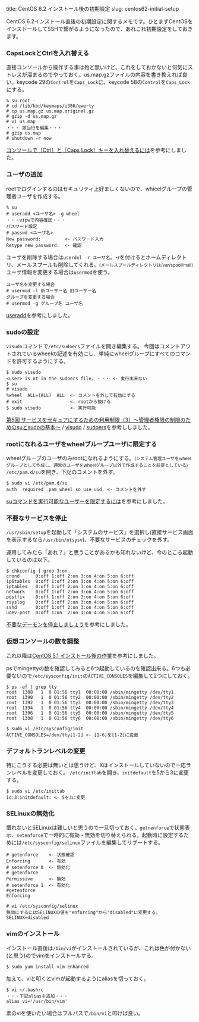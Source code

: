 title: CentOS 6.2 インストール後の初期設定
slug: centos62-initial-setup

CentOS 6.2インストール直後の初期設定に関するメモです。ひとまずCentOSをインストールしてSSHで繋がるようになったので、あれこれ初期設定をしておきます。

### CapsLockとCtrlを入れ替える
直接コンソールから操作する事は殆ど無いけど、これをしておかないと何気にストレスが溜まるのでやっておく。us.map.gzファイルの内容を書き換えれば良い。keycode 29の`Control`を`Caps_Lock`に、keycode 58の`Control`を`Caps_Lock`にする。

    % su root -
    # cd /lib/kbd/keymaps/i386/qwerty
    # cp us.map.gz us.map.original.gz
    # gzip -d us.map.gz
    # vi us.map
    ・・・ 該当行を編集・・・
    # gzip us.map
    # shutdown -r now

[コンソールで［Ctrl］と［Caps Lock］キーを入れ替えるには](http://www.atmarkit.co.jp/flinux/rensai/linuxtips/227conctlcaps.html)を参考にしました。

### ユーザの追加
rootでログインするのはセキュリティ上好ましくないので、whieelグループの管理者ユーザを作成する。

    % su
    # useradd <ユーザ名> -g wheel
    ・・・vipwで内容確認・・・
    パスワード設定
    # passwd <ユーザ名>
    New password:         <- パスワード入力
    Retype new password:  <- 確認

ユーザを削除する場合は`userdel -r ユーザ名`。-rを付けるとホームディレクトリ、メールスプールも削除してくれる。<small>(メールスプールディレクトリは/var/spool/mail)</small><br />
ユーザ情報を変更する場合は`usermod`を使う。

    ユーザ名を変更する場合
    # usermod -l 新ユーザー名 旧ユーザー名
    グループを変更する場合
    # usermod -g グループ名 ユーザ名

[useradd](http://linuxjm.sourceforge.jp/html/shadow/man8/useradd.8.html)を参考にしました。

### sudoの設定
`visudo`コマンドで`/etc/sudoers`ファイルを開き編集する。 今回はコメントアウトされているwheelの記述を有効にし、単純にwheelグループにすべてのコマンドを許可するようにする。

    $ sudo visudo
    <user> is ot in the sudoers file. ・・・ <- 実行出来ない
    $ su
    # visudo
    %wheel  ALL=(ALL)  ALL  <- コメントを外して有効にする
    # exit                  <- rootから抜ける
    $ sudo visudo           <- 実行可能

[第5回 サービスをセキュアにするための利用制限（3）～管理者権限の制限のためのsuとsudoの基本～](http://www.atmarkit.co.jp/fsecurity/rensai/unix_sec05/unix_sec01.html) / [visudo](http://linuxjm.sourceforge.jp/html/sudo/man8/visudo.8.html) / [sudoers](http://linuxjm.sourceforge.jp/html/sudo/man5/sudoers.5.html)を参考ししました。

### rootになれるユーザをwheelブループユーザに限定する
wheelグループのユーザのみrootになれるようにする。<small>(システム管理ユーザをwheelグループとして作成し、通常のユーザをwheelグループ以外で作成することを前提としている)</small><br />
`/etc/pam.d/su`を開き、下記のコメントを外す。

    $ sudo vi /etc/pam.d/su
    auth  required  pam_wheel.so use_uid  <- コメントを外す

[suコマンドを実行可能なユーザーを限定するには](http://www.atmarkit.co.jp/flinux/rensai/linuxtips/086suwheel.html)を参考にしました。

### 不要なサービスを停止
`/usr/sbin/setup`を起動して「システムのサービス」を選択し(直接サービス画面を表示するなら`/usr/bin/ntsysv`)、不要なサービスのチェックを外す。

運用してみたら「あれ？」と思うことがあるかも知れないけど、今のところ起動しているのは以下。

    $ chkconfig | grep 3:on
    crond      0:off 1:off 2:on 3:on 4:on 5:on 6:off
    ip6tables  0:off 1:off 2:on 3:on 4:on 5:on 6:off
    iptables   0:off 1:off 2:on 3:on 4:on 5:on 6:off
    network    0:off 1:off 2:on 3:on 4:on 5:on 6:off
    postfix    0:off 1:off 2:on 3:on 4:on 5:on 6:off
    rsyslog    0:off 1:off 2:on 3:on 4:on 5:on 6:off
    sshd       0:off 1:off 2:on 3:on 4:on 5:on 6:off
    udev-post  0:off 1:on  2:on 3:on 4:on 5:on 6:off

[不要なデーモンを停止しましょう](http://www.obenri.com/_minset_cent5/daemon_cent5.html)を参考にしました。

### 仮想コンソールの数を調整
これ以降は[CentOS 5.1 インストール後の作業](http://rina.jpn.ph/~rance/linux/centos/centos51_after.html)を参考にしました。

psでmingettyの数を確認してみると6つ起動しているのを確認出来る。6つも必要ないので`/etc/sysconfig/init`の`ACTIVE_CONSOLES`を編集して2つにしておく。

    $ ps -ef | grep tty
    root  1388   1  0 01:56 tty1  00:00:00 /sbin/mingetty /dev/tty1
    root  1390   1  0 01:56 tty2  00:00:00 /sbin/mingetty /dev/tty2
    root  1392   1  0 01:56 tty3  00:00:00 /sbin/mingetty /dev/tty3
    root  1394   1  0 01:56 tty4  00:00:00 /sbin/mingetty /dev/tty4
    root  1396   1  0 01:56 tty5  00:00:00 /sbin/mingetty /dev/tty5
    root  1398   1  0 01:56 tty6  00:00:00 /sbin/mingetty /dev/tty6
    
    $ sudo vi /etc/sysconfig/init
    ACTIVE_CONSOLES=/dev/tty[1-2] <- [1-6]を[1-2]に変更



### デフォルトランレベルの変更
特にこうする必要は無いとは思うけど、Xはインストールしていないので一応ランレベルを変更しておく。 `/etc/inittab`を開き、`initdefault`を5から3に変更する。

    $ sudo vi /etc/inittab
    id:3:initdefault: <- 5を3に変更

### SELinuxの無効化
慣れないとSELinuxは難しいと思うので一旦切っておく。`getnenforce`で状態表示、`setenforce`で一時的に有効・無効を切り替えられる。起動時に設定するためには`/etc/sysconfig/selinux`ファイルを編集してリブートする。

    # getenforce    <- 状態確認
    Enforcing       <- 有効
    # setenforce 0  <- 無効化
    # getenforce
    Permissive      <- 無効
    # setenforce 1  <- 有効化
    #getenforce
    Enforcing

    # vi /etc/sysconfig/selinux
    無効にするにはSELINUXの値を"enforcing"から"disabled"に変更する。
    SELINUX=disabled

### vimのインストール
インストール直後は`/bin/vi`がインストールされているが、これは色が付かない(と思う)のでvimをインストールする。

    $ sudo yum install vim-enhanced

加えて、viと叩くとvimが起動するようにaliasを切っておく。

    $ vi ~/.bashrc
    ・・・下記aliasを追加・・・
    alias vi='/usr/bin/vim'

素のviを使いたい場合はフルパスで`/bin/vi`と叩けば良い。
